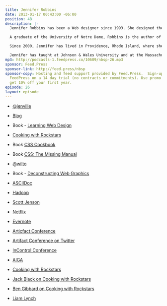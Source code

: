 ```yaml
---
title: Jennifer Robbins
date: 2013-01-17 00:43:00 -06:00
position: 48
description: |-
  Jennifer Robbins has been a Web designer since 1993. She designed the web’s first commercial site, O'Reilly’s Global Network Navigator.

  A graduate of the University of Notre Dame, Robbins is the author of Web Design in a Nutshell, Learning Web Design, and HTML and XHTML Pocket Reference. She has also written corporate identity style guides for clients such as Harcourt Publishing, Americanexpress.com, and Orange Imagineering.

  Since 2000, Jennifer has lived in Providence, Rhode Island, where she has worked as a freelance designer, teacher, lecturer and consultant through her company Littlechair, Inc.

  Jennifer has taught at Johnson & Wales University and at the Massachusetts College of Art and is now a product designer for O'Reilly Media.
mp3: http://podcasts-1.feedpress.co/10609/nbsp-26.mp3
sponsor: Feed.Press
sponsor-link: http://feed.press/nbsp
sponsor-copy: Hosting and feed support provided by Feed.Press.  Sign-up today and  try
  FeedPress on a 14 day trial (no contracts or commitments). Use promo code "nbsp"  during  checkout  to
  get 10% off your first year.
episode: 26
layout: episode
---
```


-  [@jenville](http://twitter.com/jenville)

-  [Blog](http://www.jenville.com)

- Book -  [Learning Web Design](http://www.learningwebdesign.com)

-  [Cooking with Rockstars](http://cookingwithrockstars.com)

- Book  [CSS Cookbook](http://shop.oreilly.com/product/9780596155940.do)

- Book  [CSS: The Missing Manual](http://shop.oreilly.com/product/9780596802455.do)

-  [@wilto](https://twitter.com/wilto)

- Book -  [Deconstructing Web Graphics](http://www.amazon.com/Deconstructing-Web-Graphics-Lynda-Weinman/dp/1562056417)

-  [ASCIIDoc](http://www.methods.co.nz/asciidoc/)

-  [Hadoop](http://hadoop.apache.org)

-  [Scott Jenson](https://twitter.com/scottjenson)

-  [Netflix](https://signup.netflix.com)

-  [Evernote](http://evernote.com)

-  [Articfact Conference](http://artifactconf.com)

-  [Artifact Conference on Twitter](http://twitter.com/artifactconf)

-  [InControl Conference](http://incontrolconference.com)

-  [AIGA](http://www.aiga.org)

-  [Cooking with Rockstars](http://cookingwithrockstars.com)

-  [Jack Black on Cooking with Rockstars](http://cookingwithrockstars.com/artist/jack-black)

-  [Ben Gibbard on Cooking with Rockstars](http://cookingwithrockstars.com/artist/ben-gibbard-death-cab-cutie-postal-service)

-  [Liam Lynch](http://en.wikipedia.org/wiki/Liam_Lynch_(musician))
